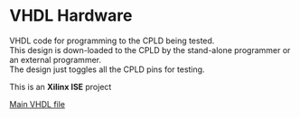 # VHDL Hardware
VHDL code for programming to the CPLD being tested.  
This design is down-loaded to the CPLD by the stand-alone programmer or an external programmer.  
The design just toggles all the CPLD pins for testing.  
  
This is an __Xilinx ISE__ project  

[Main VHDL file](CPLD_Tester.vhd)